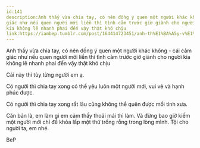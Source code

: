 ```yaml
---
id:141
description:Anh thấy vừa chia tay, có nên đồng ý quen một người khác không - cái cảm
giác như nếu quen người mới liền thì tình cảm trước giờ giành cho người
kia không lẽ nhanh phai đến vậy thật khó chịu
link:https://iambep.tumblr.com/post/164414723451/anh-th%E1%BA%A5y-v%E1%BB%ABa-chia-tay-c%C3%B3-n%C3%AAn-%C4%91%E1%BB%93ng-%C3%BD-quen-m%E1%BB%99t
---
```


Anh thấy vừa chia tay, có nên đồng ý quen một người khác không - cái cảm
giác như nếu quen người mới liền thì tình cảm trước giờ giành cho người
kia không lẽ nhanh phai đến vậy thật khó chịu

Cái này thì tùy từng người em ạ.

Có người thì chia tay xong có thể yêu luôn một người mới, vui vẻ và hạnh
phúc được.

Có người thì chia tay xong rất lâu cũng không thể quên được mối tình xưa.

Căn bản là, em làm gì em cảm thấy thoải mái thì làm. Và đừng bao giờ kiếm
một người mới chỉ để khỏa lấp một thứ trống rỗng trong lòng mình. Tội cho
người ta, em nhé.

BeP